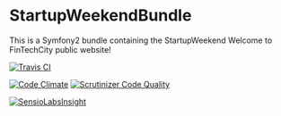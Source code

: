 StartupWeekendBundle
=================

This is a Symfony2 bundle containing the StartupWeekend Welcome to FinTechCity public website!

[![Travis CI](https://travis-ci.org/foundershub/StartupWeekendBundle.svg?branch=master)](https://travis-ci.org/foundershub/StartupWeekendBundle)

[![Code Climate](https://codeclimate.com/github/foundershub/StartupWeekendBundle/badges/gpa.svg)](https://codeclimate.com/github/foundershub/StartupWeekendBundle) [![Scrutinizer Code Quality](https://scrutinizer-ci.com/g/foundershub/StartupWeekendBundle/badges/quality-score.png?b=master)](https://scrutinizer-ci.com/g/foundershub/StartupWeekendBundle/?branch=master)

[![SensioLabsInsight](https://insight.sensiolabs.com/projects/64149f4c-d540-437b-a037-06e788623777/big.png)](https://insight.sensiolabs.com/projects/64149f4c-d540-437b-a037-06e788623777)
